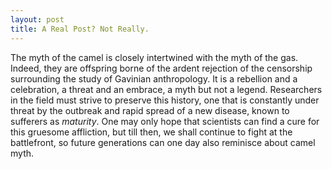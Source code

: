 ```yaml
---
layout: post
title: A Real Post? Not Really.
---
```


The myth of the camel is closely intertwined with the myth of the gas. Indeed, they are offspring borne of the ardent rejection of the censorship surrounding the study of Gavinian anthropology. It is a rebellion and a celebration, a threat and an embrace, a myth but not a legend. Researchers in the field must strive to preserve this history, one that is constantly under threat by the outbreak and rapid spread of a new disease, known to sufferers as *maturity*. One may only hope that scientists can find a cure for this gruesome affliction, but till then, we shall continue to fight at the battlefront, so future generations can one day also reminisce about camel myth.
